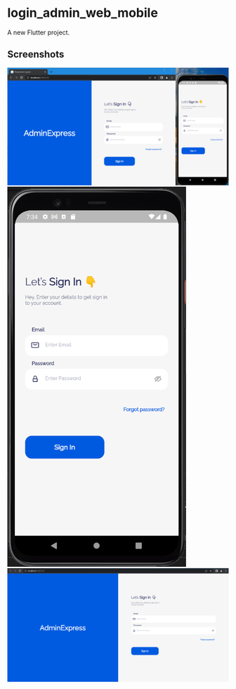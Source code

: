 # login_admin_web_mobile

A new Flutter project.

## Screenshots
![](screenshots/foto1.png)
![](screenshots/foto2.png)
![](screenshots/foto3.png)

